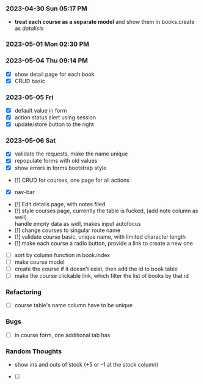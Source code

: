 ### 2023-04-30 Sun 05:17 PM
* **treat each course as a separate model** and show them in books.create as *datalists*

### 2023-05-01 Mon 02:30 PM

### 2023-05-04 Thu 09:14 PM
- [x] show detail page for each book
- [x] CRUD basic

### 2023-05-05 Fri
- [x] default value in form
- [x] action status alert using session
- [x] update/store button to the right

### 2023-05-06 Sat
- [x] validate the requests, make the name unique
- [x] repopulate forms with old values
- [x] show errors in forms bootstrap style
- [!] CRUD for courses, one page for all actions
- [x] nav-bar
- [!] Edit details page, with notes filed
- [!] style courses page, currently the table is fucked, (add note column as well)
    <br>
    handle empty data as well, makes input autofocus
- [!] change courses to singular route name
- [!] validate course basic, unique name, with limited character length
- [!] make each course a radio button, provide a link to create a new one
- [ ] sort by column function in book.index
- [ ] make course model
- [ ] create the course if it doesn't exist, then add the id to book table
- [ ] make the course clickable link, which filter the list of books by that id

### Refactoring
- [ ] course table's name column have to be unique

### Bugs
- [ ] in course form, one additional tab has 



### Random Thoughts
- show ins and outs of stock (+5 or -1 at the stock column)
- [ ] 